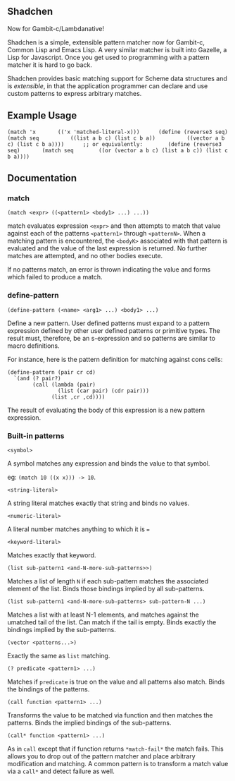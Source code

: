 Shadchen
--------

Now for Gambit-c/Lambdanative!

Shadchen is a simple, extensible pattern matcher now for Gambit-c, Common Lisp and Emacs Lisp.  A very similar matcher is built into Gazelle, a Lisp for Javascript.  Once you get used to programming with a pattern matcher it is hard to go back.

Shadchen provides basic matching support for Scheme data structures and is _extensible_, in that the application programmer can declare and use custom patterns to express arbitrary matches.

Example Usage
-------------

    (match 'x       (('x 'matched-literal-x)))      (define (reverse3 seq)       (match seq 		 ((list a b c) (list c b a))          ((vector a b c) (list c b a))))      ;; or equivalently:        (define (reverse3 seq)       (match seq 		 ((or (vector a b c) (list a b c)) (list c b a)))) 
Documentation
-------------

### match 

    (match <expr> ((<pattern1> <body1> ...) ...))

match evaluates expression `<expr>` and then attempts to match that value against each of the patterns `<pattern1>` through `<patternN>`.  When a matching pattern is encountered, the `<bodyK>` associated with that pattern is evaluated and the value of the last expression is returned.  No further matches are attempted, and no other bodies execute.

If no patterns match, an error is thrown indicating the value and forms which failed to produce a match.

### define-pattern

    (define-pattern (<name> <arg1> ...) <body1> ...)

Define a new pattern.  User defined patterns must expand to a pattern expression defined by other user defined patterns or primitive types.  The result must, therefore, be an s-expression and so patterns are similar to macro definitions.  

For instance, here is the pattern definition for matching against cons cells:

    (define-pattern (pair cr cd)
      `(and (? pair?)
            (call (lambda (pair)
                    (list (car pair) (cdr pair)))
                  (list ,cr ,cd))))


The result of evaluating the body of this expression is a new pattern expression.

### Built-in patterns

`<symbol>` 

A symbol matches any expression and binds the value to that symbol.

eg: `(match 10 ((x x))) -> 10`.

`<string-literal>`

A string literal matches exactly that string and binds no values.

`<numeric-literal>` 

A literal number matches anything to which it is `=`

`<keyword-literal>`

Matches exactly that keyword. 

`(list sub-pattern1 <and-N-more-sub-patterns>>)`

Matches a list of length `N` if each sub-pattern matches the associated element of the list.  Binds those bindings implied by all sub-patterns.

`(list sub-pattern1 <and-N-more-sub-patterns> sub-pattern-N ...)`

Matches a list with at least N-1 elements, and matches <sub-pattern-N> against the umatched tail of the list.  Can match if the tail is empty.  Binds exactly the bindings implied by the sub-patterns.

`(vector <patterns...>)`

Exactly the same as `list` matching.

`(? predicate <pattern1> ...)`

Matches if `predicate` is true on the value and all patterns also match.  Binds the bindings of the patterns.

`(call function <pattern1> ...)`

Transforms the value to be matched via function and then matches the patterns.  Binds the implied bindings of the sub-patterns. 

`(call* function <pattern1> ...)`

As in `call` except that if function returns `*match-fail*` the match fails.  This allows you to drop out of the pattern matcher and place arbitrary modification and matching.  A common pattern is to transform a match value via a `call*` and detect failure as well.

